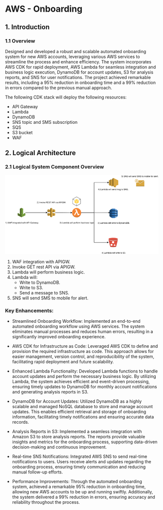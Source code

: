 # AWS - Onboarding

## 1. Introduction
### 1.1 Overview

Designed and developed a robust and scalable automated onboarding system for new AWS accounts, leveraging various AWS services to streamline the process and enhance efficiency. The system incorporates AWS CDK for rapid deployment, AWS Lambda for seamless integration and business logic execution, DynamoDB for account updates, S3 for analysis reports, and SNS for user notifications. The project achieved remarkable results, including a 95% reduction in onboarding time and a 99% reduction in errors compared to the previous manual approach.

The following CDK stack will deploy the following resources:
- API Gateway
- Lambda
- DynamoDB
- SNS topic and SMS subscription
- SQS
- S3 bucket
- WAF

## 2. Logical Architecture
### 2.1 Logical System Component Overview
![Figure 1: Logical Architecture Overview](./.images/workflow.png)
1. WAF integration with APIGW.
2. Invoke GET rest API via APIGW.
3. Lambda will perform business logic.
4. Lambda will:
    - Write to DynamoDB.
    - Write to S3.
    - Send a message to SNS.
5. SNS will send SMS to mobile for alert.

### Key Enhancements:

- Streamlined Onboarding Workflow: Implemented an end-to-end automated onboarding workflow using AWS services. The system eliminates manual processes and reduces human errors, resulting in a significantly improved onboarding experience.

- AWS CDK for Infrastructure as Code: Leveraged AWS CDK to define and provision the required infrastructure as code. This approach allows for easier management, version control, and reproducibility of the system, facilitating rapid deployment and future scalability.

- Enhanced Lambda Functionality: Developed Lambda functions to handle account updates and perform the necessary business logic. By utilizing Lambda, the system achieves efficient and event-driven processing, ensuring timely updates to DynamoDB for monthly account notifications and generating analysis reports in S3.

- DynamoDB for Account Updates: Utilized DynamoDB as a highly scalable and managed NoSQL database to store and manage account updates. This enables efficient retrieval and storage of onboarding information, facilitating timely notifications and ensuring accurate data records.

- Analysis Reports in S3: Implemented a seamless integration with Amazon S3 to store analysis reports. The reports provide valuable insights and metrics for the onboarding process, supporting data-driven decision-making and continuous improvement.

- Real-time SNS Notifications: Integrated AWS SNS to send real-time notifications to users. Users receive alerts and updates regarding the onboarding process, ensuring timely communication and reducing manual follow-up efforts.

- Performance Improvements: Through the automated onboarding system, achieved a remarkable 95% reduction in onboarding time, allowing new AWS accounts to be up and running swiftly. Additionally, the system delivered a 99% reduction in errors, ensuring accuracy and reliability throughout the process.
